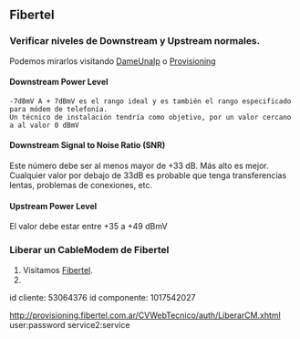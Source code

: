 ## Fibertel

### Verificar niveles de Downstream y Upstream normales.
Podemos mirarlos visitando [DameUnaIp](http://dameunaip.com.ar) o [Provisioning](http://provisioning.fibertel.com.ar/)
#### Downstream Power Level
``` -10dBmV a + 10dBmV es aceptable para los módem.  
-7dBmV A + 7dBmV es el rango ideal y es también el rango especificado para módem de telefonía.  
Un técnico de instalación tendría como objetivo, por un valor cercano a al valor 0 dBmV
```
#### Downstream Signal to Noise Ratio (SNR)
Este número debe ser al menos mayor de +33 dB. Más alto es mejor. Cualquier valor por debajo de 33dB es probable que tenga transferencias lentas, problemas de conexiones, etc.
#### Upstream Power Level
El valor debe estar entre +35 a +49 dBmV  

### Liberar un CableModem de Fibertel

1. Visitamos [Fibertel](http://dameunaip.com.ar).
2. 

id cliente: 53064376
id componente: 1017542027

http://provisioning.fibertel.com.ar/CVWebTecnico/auth/LiberarCM.xhtml
user:password service2:service
